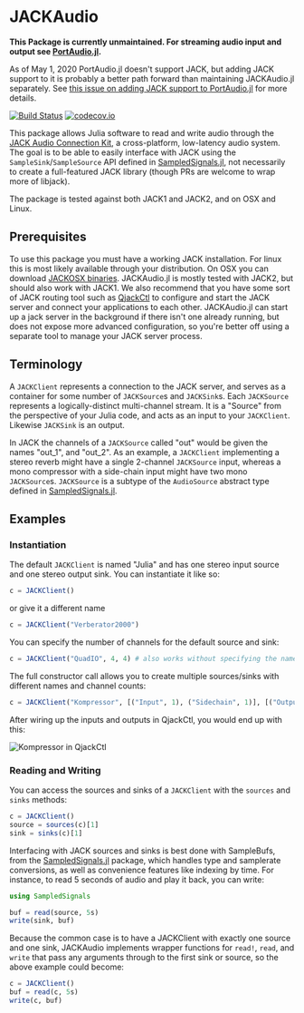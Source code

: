# JACKAudio

**This Package is currently unmaintained. For streaming audio input and output see [PortAudio.jl](https://github.com/juliaaudio/portaudio.jl).**

As of May 1, 2020 PortAudio.jl doesn't support JACK, but adding JACK support to it is probably a better path forward than maintaining JACKAudio.jl separately. See [this issue on adding JACK support to PortAudio.jl](https://github.com/JuliaAudio/PortAudio.jl/issues/49) for more details.

[![Build Status](https://travis-ci.org/JuliaAudio/JACKAudio.jl.svg?branch=master)](https://travis-ci.org/JuliaAudio/JACKAudio.jl)
[![codecov.io](https://codecov.io/github/JuliaAudio/JACKAudio.jl/coverage.svg?branch=master)](https://codecov.io/github/JuliaAudio/JACKAudio.jl?branch=master)

This package allows Julia software to read and write audio through the [JACK Audio Connection Kit](http://www.jackaudio.org/), a cross-platform, low-latency audio system. The goal is to be able to easily interface with JACK using the `SampleSink`/`SampleSource` API defined in [SampledSignals.jl](https://github.com/JuliaAudio/SampledSignals.jl), not necessarily to create a full-featured JACK library (though PRs are welcome to wrap more of libjack).

The package is tested against both JACK1 and JACK2, and on OSX and Linux.

## Prerequisites

To use this package you must have a working JACK installation. For linux this is most likely available through your distribution. On OSX you can download [JACKOSX binaries](http://jackaudio.org/downloads/). JACKAudio.jl is mostly tested with JACK2, but should also work with JACK1. We also recommend that you have some sort of JACK routing tool such as [QjackCtl](http://qjackctl.sourceforge.net/) to configure and start the JACK server and connect your applications to each other. JACKAudio.jl can start up a jack server in the background if there isn't one already running, but does not expose more advanced configuration, so you're better off using a separate tool to manage your JACK server process.

## Terminology

A `JACKClient` represents a connection to the JACK server, and serves as a container for some number of `JACKSource`s and `JACKSink`s. Each `JACKSource` represents a logically-distinct multi-channel stream. It is a "Source" from the perspective of your Julia code, and acts as an input to your `JACKClient`. Likewise `JACKSink` is an output.

In JACK the channels of a `JACKSource` called "out" would be given the names "out_1", and "out_2". As an example, a `JACKClient` implementing a stereo reverb might have a single 2-channel `JACKSource` input, whereas a mono compressor with a side-chain input might have two mono `JACKSource`s. `JACKSource` is a subtype of the `AudioSource` abstract type defined in [SampledSignals.jl](https://github.com/JuliaAudio/SampledSignals.jl).

## Examples

### Instantiation

The default `JACKClient` is named "Julia" and has one stereo input source and one stereo output sink. You can instantiate it like so:

```julia
c = JACKClient()
```

or give it a different name

```julia
c = JACKClient("Verberator2000")
```

You can specify the number of channels for the default source and sink:

```julia
c = JACKClient("QuadIO", 4, 4) # also works without specifying the name
```

The full constructor call allows you to create multiple sources/sinks with different names and channel counts:

```julia
c = JACKClient("Kompressor", [("Input", 1), ("Sidechain", 1)], [("Output", 1)])
```

After wiring up the inputs and outputs in QjackCtl, you would end up with this:

![Kompressor in QjackCtl](http://juliaaudio.github.io/JACKAudio.jl/img/qjackctl-kompressor.png)

### Reading and Writing

You can access the sources and sinks of a `JACKClient` with the `sources` and `sinks` methods:

```julia
c = JACKClient()
source = sources(c)[1]
sink = sinks(c)[1]
```

Interfacing with JACK sources and sinks is best done with SampleBufs, from the [SampledSignals.jl](https://github.com/JuliaAudio/SampledSignals.jl) package, which handles type and samplerate conversions, as well as convenience features like indexing by time. For instance, to read 5 seconds of audio and play it back, you can write:

```julia
using SampledSignals

buf = read(source, 5s)
write(sink, buf)
```

Because the common case is to have a JACKClient with exactly one source and one sink, JACKAudio implements wrapper functions for `read!`, `read`, and `write` that pass any arguments through to the first sink or source, so the above example could become:

```julia
c = JACKClient()
buf = read(c, 5s)
write(c, buf)
```
